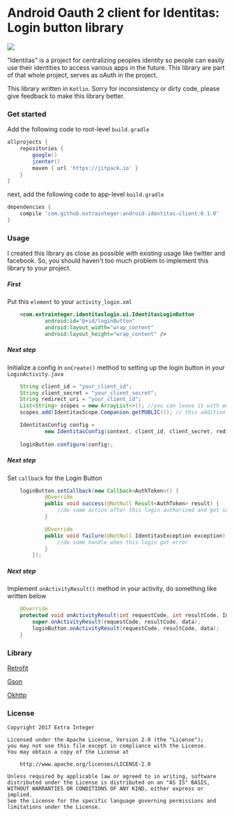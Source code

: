 # Android Oauth 2 client for Identitas: Login button library

[![](https://jitpack.io/v/extrainteger/android-identitas-client.svg)](https://jitpack.io/#extrainteger/android-identitas-client)

"Identitas" is a project for centralizing peoples identity so people can easily use their identities to access various apps in the future. This library are part of that whole project, serves as oAuth in the project.

This library written in ``Kotlin``. Sorry for inconsistency or dirty code, please give feedback to make this library better.

### Get started
Add the following code to root-level ``build.gradle`` 
```groovy
allprojects {
    repositories {
        google()
        jcenter()
        maven { url 'https://jitpack.io' }
    }
}
```
next, add the following code to app-level ``build.gradle`` 
```groovy
dependencies {
    compile 'com.github.extrainteger:android-identitas-client:0.1.0'
}
```

### Usage
I created this library as close as possible with existing usage like twitter and facebook. So, you should haven't too much problem to implement this library to your project.

##### First
Put this ``element`` to your ``activity_login.xml``
```xml
    <com.extrainteger.identitaslogin.ui.IdentitasLoginButton
            android:id="@+id/loginButton"
            android:layout_width="wrap_content"
            android:layout_height="wrap_content" />
```
##### Next step
Initialize a config in ``onCreate()`` method to setting up the login button in your ``LoginActivity.java``
```java
    String client_id = "your_client_id";
    String client_secret = "your_client_secret";
    String redirect_uri = "your_client_id";
    List<String> scopes = new ArrayList<>(); //you can leave it with empty data
    scopes.add(IdentitasScope.Companion.getPUBLIC()); // this addition just an example

    IdentitasConfig config = 
            new IdentitasConfig(context, client_id, client_secret, redirect_uri, scopes);
    
    loginButton.configure(config);
```
##### Next step
Set ``callback`` for the Login Button 
```java
    loginButton.setCallback(new Callback<AuthToken>() {
            @Override
            public void success(@NotNull Result<AuthToken> result) {
                //do some action after this login authorized and got some token
            }

            @Override
            public void failure(@NotNull IdentitasException exception) {
                //do some handle when this login got error
            }
        });
```

##### Next step
Implement ``onActivityResult()`` method in your activity, do something like written below
```java
    @Override
    protected void onActivityResult(int requestCode, int resultCode, Intent data) {
        super.onActivityResult(requestCode, resultCode, data);
        loginButton.onActivityResult(requestCode, resultCode, data);
    }
```

### Library
[Retrofit](http://square.github.io/retrofit/)

[Gson](https://github.com/google/gson)

[Okhttp](http://square.github.io/okhttp/)

### License
    Copyright 2017 Extra Integer

    Licensed under the Apache License, Version 2.0 (the "License");
    you may not use this file except in compliance with the License.
    You may obtain a copy of the License at

        http://www.apache.org/licenses/LICENSE-2.0

    Unless required by applicable law or agreed to in writing, software
    distributed under the License is distributed on an "AS IS" BASIS,
    WITHOUT WARRANTIES OR CONDITIONS OF ANY KIND, either express or implied.
    See the License for the specific language governing permissions and
    limitations under the License.
